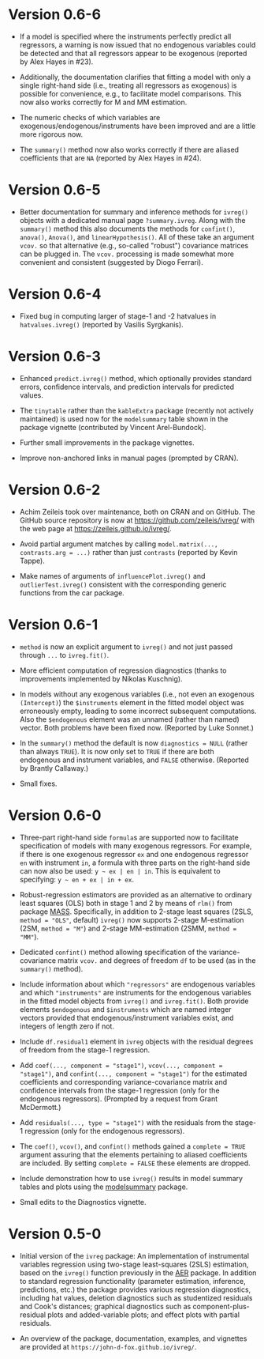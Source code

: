 # Version 0.6-6

* If a model is specified where the instruments perfectly predict all regressors,
  a warning is now issued that no endogenous variables could be detected and that
  all regressors appear to be exogenous (reported by Alex Hayes in #23).
  
* Additionally, the documentation clarifies that fitting a model with only
  a single right-hand side (i.e., treating all regressors as exogenous)
  is possible for convenience, e.g., to facilitate model comparisons. This
  now also works correctly for M and MM estimation.

* The numeric checks of which variables are exogenous/endogenous/instruments
  have been improved and are a little more rigorous now.

* The `summary()` method now also works correctly if there are aliased
  coefficients that are `NA` (reported by Alex Hayes in #24).


# Version 0.6-5

* Better documentation for summary and inference methods for `ivreg()` objects
  with a dedicated manual page `?summary.ivreg`. Along with the `summary()`
  method this also documents the methods for `confint()`, `anova()`,
  `Anova()`, and `linearHypothesis()`. All of these take an argument `vcov.`
  so that alternative (e.g., so-called "robust") covariance matrices can be
  plugged in. The `vcov.` processing is made somewhat more convenient and
  consistent (suggested by Diogo Ferrari).


# Version 0.6-4

* Fixed bug in computing larger of stage-1 and -2 hatvalues in
  `hatvalues.ivreg()` (reported by Vasilis Syrgkanis).


# Version 0.6-3

* Enhanced `predict.ivreg()` method, which optionally provides standard errors,
  confidence intervals, and prediction intervals for predicted values.

* The `tinytable` rather than the `kableExtra` package (recently not actively maintained)
  is used now for the `modelsummary` table shown in the package vignette (contributed
  by Vincent Arel-Bundock).

* Further small improvements in the package vignettes.

* Improve non-anchored links in manual pages (prompted by CRAN).


# Version 0.6-2

* Achim Zeileis took over maintenance, both on CRAN and on GitHub. The GitHub
  source repository is now at <https://github.com/zeileis/ivreg/> with the web
  page at <https://zeileis.github.io/ivreg/>.

* Avoid partial argument matches by calling `model.matrix(..., contrasts.arg = ...)`
  rather than just `contrasts` (reported by Kevin Tappe).
  
* Make names of arguments of `influencePlot.ivreg()` and `outlierTest.ivreg()`
  consistent with the corresponding generic functions from the car package.


# Version 0.6-1

* `method` is now an explicit argument to `ivreg()` and not just passed through `...`
  to `ivreg.fit()`.
  
* More efficient computation of regression diagnostics (thanks to improvements
  implemented by Nikolas Kuschnig).

* In models without any exogenous variables (i.e., not even an exogenous `(Intercept)`)
  the `$instruments` element in the fitted model object was erroneously empty, leading
  to some incorrect subsequent computations. Also the `$endogenous` element was an
  unnamed (rather than named) vector. Both problems have been fixed now.
  (Reported by Luke Sonnet.)

* In the `summary()` method the default is now `diagnostics = NULL` (rather than
  always `TRUE`). It is now only set to `TRUE` if there are both endogenous and
  instrument variables, and `FALSE` otherwise. (Reported by Brantly Callaway.)

* Small fixes.


# Version 0.6-0

* Three-part right-hand side `formula`s are supported now to facilitate specification
  of models with many exogenous regressors. For example, if there is one exogenous
  regressor `ex` and one endogenous regressor `en` with instrument `in`, a formula
  with three parts on the right-hand side can now also be used: `y ~ ex | en | in`.
  This is equivalent to specifying: `y ~ en + ex | in + ex`.

* Robust-regression estimators are provided as an alternative to ordinary
  least squares (OLS) both in stage 1 and 2 by means of `rlm()` from package
  [MASS](https://CRAN.R-project.org/package=MASS). Specifically, in addition to
  2-stage least squares (2SLS, `method = "OLS"`, default) `ivreg()` now supports
  2-stage M-estimation (2SM, `method = "M"`) and 2-stage MM-estimation (2SMM,
  `method = "MM"`).

* Dedicated `confint()` method allowing specification of the variance-covariance
  matrix `vcov.` and degrees of freedom `df` to be used (as in the `summary()`
  method).

* Include information about which `"regressors"` are endogenous variables and
  which `"instruments"` are instruments for the endogenous variables in the
  fitted model objects from `ivreg()` and `ivreg.fit()`. Both provide elements
  `$endogenous` and `$instruments` which are named integer vectors provided
  that endogenous/instrument variables exist, and integers of length zero if
  not.
  
* Include `df.residual1` element in `ivreg` objects with the residual degrees
  of freedom from the stage-1 regression.

* Add `coef(..., component = "stage1")`, `vcov(..., component = "stage1")`, and
  `confint(..., component = "stage1")` for the estimated coefficients and
  corresponding variance-covariance matrix and confidence intervals from the
  stage-1 regression (only for the endogenous regressors). (Prompted by a request
  from Grant McDermott.)
  
* Add `residuals(..., type = "stage1")` with the residuals from the stage-1
  regression (only for the endogenous regressors).

* The `coef()`, `vcov()`, and `confint()` methods gained a `complete = TRUE` argument
  assuring that the elements pertaining to aliased coefficients are included.
  By setting `complete = FALSE` these elements are dropped.

* Include demonstration how to use `ivreg()` results in model summary tables
  and plots using the [modelsummary](https://CRAN.R-project.org/package=modelsummary)
  package.
  
* Small edits to the Diagnostics vignette.


# Version 0.5-0

* Initial version of the `ivreg` package: An implementation of instrumental
  variables regression using two-stage least-squares (2SLS) estimation, based on
  the `ivreg()` function previously in the
  [AER](https://CRAN.R-project.org/package=AER) package. In addition to standard
  regression functionality (parameter estimation, inference, predictions, etc.)
  the package provides various regression diagnostics, including hat values,
  deletion diagnostics such as studentized residuals and Cook's distances;
  graphical diagnostics such as component-plus-residual plots and added-variable
  plots; and effect plots with partial residuals.
  
* An overview of the package, documentation, examples, and vignettes are provided
  at `https://john-d-fox.github.io/ivreg/`.
